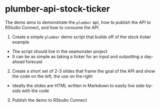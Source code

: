 # plumber-api-stock-ticker

The demo aims to demonstrate the `plumber` api, how to publish the API to RStudio Connect, and how to consume the API.

1. Create a simple `plumber` demo script that builds off of the stock ticker example

  - The script should live in the seamonster project
  - It can be as simple as taking a ticker for an input and outputting a day-ahead forecast

2. Create a short set of 2-3 slides that frame the goal of the API and show the code on the left, the use on the right

  - Ideally the slides are HTML written in Markdown to easily live side-by-side with the code

3. Publish the demo to RStudio Connect
